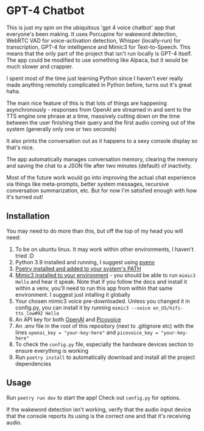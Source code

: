# GPT-4 Chatbot

This is just my spin on the ubiquitous 'gpt 4 voice chatbot' app that everyone's been making. It uses Porcupine for wakeword detection, WebRTC VAD for voice-activation detection, Whisper (locally-run) for transcription, GPT-4 for intelligence and Mimic3 for Text-to-Speech. This means that the only part of the project that isn't run locally is GPT-4 itself. The app could be modified to use something like Alpaca, but it would be much slower and crappier.

I spent most of the time just learning Python since I haven't ever really made anything remotely complicated in Python before, turns out it's great haha.

The main nice feature of this is that lots of things are happening asynchronously - responses from OpenAI are streamed in and sent to the TTS engine one phrase at a time, massively cutting down on the time between the user finishing their query and the first audio coming out of the system (generally only one or two seconds)

It also prints the conversation out as it happens to a sexy console display so that's nice.

The app automatically manages conversation memory, clearing the memory and saving the chat to a JSON file after two minutes (default) of inactivity.

Most of the future work would go into improving the actual chat experience via things like meta-prompts, better system messages, recursive conversation summarization, etc. But for now I'm satisfied enough with how it's turned out!

## Installation

You may need to do more than this, but off the top of my head you will need:

1. To be on ubuntu linux. It may work within other environments, I haven't tried :D
2. Python 3.9 installed and running, I suggest using [pyenv](https://github.com/pyenv/pyenv)
3. [Poetry installed and added to your system's PATH](https://python-poetry.org/docs/)
4. [Mimic3 installed to your environment](https://mycroft-ai.gitbook.io/docs/mycroft-technologies/mimic-tts/mimic-3#installation) - you should be able to run `mimic3 Hello` and hear it speak. Note that if you follow the docs and install it within a venv, you'll need to run this app from within that same environment. I suggest just intalling it globally
5. Your chosen mimic3 voice pre-downloaded. Unless you changed it in config.py, you can install it by running `mimic3 --voice en_US/hifi-tts_low#92 Hello`
5. An API key for both [OpenAI](https://platform.openai.com/signup/) and [Picovoice](https://console.picovoice.ai/signup)
6. An .env file in the root of this repository (next to .gitignore etc) with the lines `openai_key = "your-key-here"` and `picovoice_key = "your-key-here"`
7. To check the `config.py` file, especially the hardware devices section to ensure everything is working
8. Run `poetry install` to automatically download and install all the project dependencies

## Usage

Run `poetry run dev` to start the app! Check out `config.py` for options.

If the wakeword detection isn't working, verify that the audio input device that the console reports its using is the correct one and that it's receiving audio.